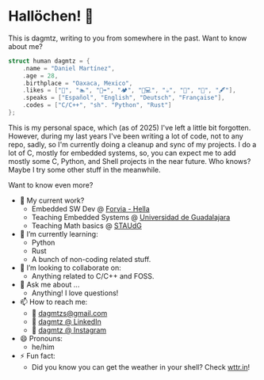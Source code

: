# Hallöchen! 👋

This is dagmtz, writing to you from somewhere in the past. Want to know about me?

```C
struct human dagmtz = {
    .name = "Daniel Martínez",
    .age = 28,
    .birthplace = "Oaxaca, Mexico",
    .likes = ["🧗", "🏊", "🏃‍➡️", "🏕", "🐧💻", "☕", "🎹", "🎸", "🖋"],
    .speaks = ["Español", "English", "Deutsch", "Française"],
    .codes = ["C/C++", "sh". "Python", "Rust"]
};
```

This is my personal space, which (as of 2025) I've left a little bit forgotten. However, during my last years I've been writing a lot of code, not to any repo,
sadly, so I'm currently doing a cleanup and sync of my projects. I do a lot of C, mostly for embedded systems, so, you can expect me to add mostly some C, Python, and Shell projects in the near future. Who knows? Maybe I try some other stuff in the meanwhile.

Want to know even more?

- 🔭 My current work? 
    - Embedded SW Dev @ [Forvia - Hella](https://www.hella.com/hella-mx)
    - Teaching Embedded Systems @ [Universidad de Guadalajara](https://www.udg.mx)
    - Teaching Math basics @ [STAUdG](https://www.staudeg.org)
- 🌱 I’m currently learning:
    - Python
    - Rust
    - A bunch of non-coding related stuff.
- 👯 I’m looking to collaborate on:
    - Anything related to C/C++ and FOSS.
- 💬 Ask me about ...
    - Anything! I love questions! 
- 📫 How to reach me: 
    - 📧 [dagmtzs@gmail.com](mailto:dagmtzs@gmail.com)
    - 💼 [dagmtz @ LinkedIn](https://www.linkedin.com/in/dagmtzs)
    - 📸 [dagmtz @ Instagram](https://www.instagram.com/dagmtz)
- 😄 Pronouns: 
    - he/him
- ⚡ Fun fact:
    - Did you know you can get the weather in your shell? Check [wttr.in](wttr.in)!

